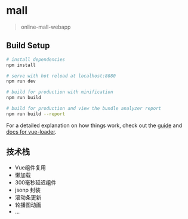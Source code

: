 <!--
 * @Description: 
 * @Version: 2.0
 * @Autor: fengjiao
 * @Date: 2021-01-20 16:07:17
 * @LastEditors: fengjiao
 * @LastEditTime: 2021-01-22 15:23:05
-->
# mall

> online-mall-webapp

## Build Setup

``` bash
# install dependencies
npm install

# serve with hot reload at localhost:8080
npm run dev

# build for production with minification
npm run build

# build for production and view the bundle analyzer report
npm run build --report
```

For a detailed explanation on how things work, check out the [guide](http://vuejs-templates.github.io/webpack/) and [docs for vue-loader](http://vuejs.github.io/vue-loader).

## 技术栈

- Vue组件复用
- 懒加载
- 300毫秒延迟组件
- jsonp 封装
- 滚动条更新
- 轮播图动画
- ...
